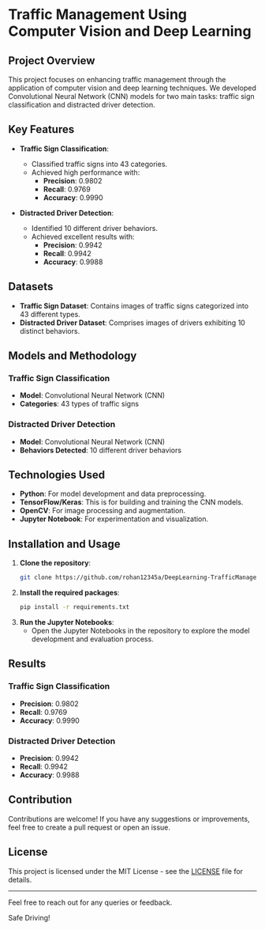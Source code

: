 # Traffic Management Using Computer Vision and Deep Learning

## Project Overview

This project focuses on enhancing traffic management through the application of computer vision and deep learning techniques. We developed Convolutional Neural Network (CNN) models for two main tasks: traffic sign classification and distracted driver detection.

## Key Features

- **Traffic Sign Classification**: 
  - Classified traffic signs into 43 categories.
  - Achieved high performance with:
    - **Precision**: 0.9802
    - **Recall**: 0.9769
    - **Accuracy**: 0.9990

- **Distracted Driver Detection**: 
  - Identified 10 different driver behaviors.
  - Achieved excellent results with:
    - **Precision**: 0.9942
    - **Recall**: 0.9942
    - **Accuracy**: 0.9988

## Datasets

- **Traffic Sign Dataset**: Contains images of traffic signs categorized into 43 different types.
- **Distracted Driver Dataset**: Comprises images of drivers exhibiting 10 distinct behaviors.

## Models and Methodology

### Traffic Sign Classification

- **Model**: Convolutional Neural Network (CNN)
- **Categories**: 43 types of traffic signs


### Distracted Driver Detection

- **Model**: Convolutional Neural Network (CNN)
- **Behaviors Detected**: 10 different driver behaviors

## Technologies Used

- **Python**: For model development and data preprocessing.
- **TensorFlow/Keras**: This is for building and training the CNN models.
- **OpenCV**: For image processing and augmentation.
- **Jupyter Notebook**: For experimentation and visualization.

## Installation and Usage

1. **Clone the repository**:
    ```bash
    git clone https://github.com/rohan12345a/DeepLearning-TrafficManagement/edit/main
    ```
2. **Install the required packages**:
    ```bash
    pip install -r requirements.txt
    ```
3. **Run the Jupyter Notebooks**:
    - Open the Jupyter Notebooks in the repository to explore the model development and evaluation process.

## Results

### Traffic Sign Classification
- **Precision**: 0.9802
- **Recall**: 0.9769
- **Accuracy**: 0.9990

### Distracted Driver Detection
- **Precision**: 0.9942
- **Recall**: 0.9942
- **Accuracy**: 0.9988

## Contribution

Contributions are welcome! If you have any suggestions or improvements, feel free to create a pull request or open an issue.

## License

This project is licensed under the MIT License - see the [LICENSE](LICENSE) file for details.


---

Feel free to reach out for any queries or feedback.

Safe Driving!
